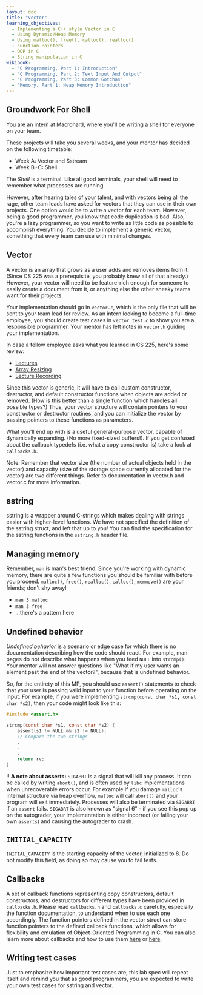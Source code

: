 ```yaml
---
layout: doc
title: "Vector"
learning_objectives:
  - Implementing a C++ style Vector in C
  - Using Dynamic/Heap Memory
  - Using malloc(), free(), calloc(), realloc()
  - Function Pointers
  - OOP in C
  - String manipulation in C 
wikibook:
  - "C Programming, Part 1: Introduction"
  - "C Programming, Part 2: Text Input And Output"
  - "C Programming, Part 3: Common Gotchas"
  - "Memory, Part 1: Heap Memory Introduction"
---
```


## Groundwork For Shell

You are an intern at Macrohard, where you'll be writing a shell for everyone on your team.

These projects will take you several weeks, and your mentor has decided on the following timetable:

*   Week A: Vector and Sstream 
*   Week B+C: Shell

The _Shell_ is a terminal. Like all good terminals, your shell will need to remember what processes are running. 

However, after hearing tales of your talent, and with vectors being all the rage, other team leads have asked for vectors that they can use in their own projects. One option would be to write a vector for each team. However, being a good programmer, you know that code duplication is bad. Also, you're a lazy programmer, so you want to write as little code as possible to accomplish everything. You decide to implement a generic vector, something that every team can use with minimal changes.

## Vector

A vector is an array that grows as a user adds and removes items from it. (Since CS 225 was a prerequisite, you probably knew all of that already.) However, your vector will need to be feature-rich enough for someone to easily create a document from it, or anything else the other sneaky teams want for their projects.

Your implementation should go in `vector.c`, which is the only file that will be sent to your team lead for review. As an intern looking to become a full-time employee, you should create test cases in `vector_test.c` to show you are a responsible programmer. Your mentor has left notes in `vector.h` guiding your implementation.

In case a fellow employee asks what you learned in CS 225, here's some review:

* [Lectures](https://courses.engr.illinois.edu/cs225/fa2022/pages/lectures.html)
* [Array Resizing](https://courses.engr.illinois.edu/cs225/sp2022/assets/lectures/slides/cs225sp22-10-ArrayList-slides.pdf)
* [Lecture Recording](https://mediaspace.illinois.edu/playlist/dedicated/177553201/1_rvqb894w/1_q0tn10fm)

Since this vector is generic, it will have to call custom constructor, destructor, and default constructor functions when objects are added or removed. (How is this better than a single function which handles all possible types?) Thus, your vector structure will contain pointers to your constructor or destructor routines, and you can initialize the vector by passing pointers to these functions as parameters.

What you'll end up with is a useful general-purpose vector, capable of dynamically expanding. (No more fixed-sized buffers!). If you get confused about the callback typedefs (i.e. what a copy constructor is) take a look at `callbacks.h`. 

Note: Remember that vector size (the number of actual objects held in the vector) and capacity (size of the storage space currently allocated for the vector) are two different things. Refer to documentation in vector.h and vector.c for more information.

## sstring

sstring is a wrapper around C-strings which makes dealing with strings easier
with higher-level functions. We have not specified the definition of the sstring
struct, and left that up to you! You can find the specification for the sstring 
functions in the `sstring.h` header file.

## Managing memory

Remember, `man` is man's best friend. Since you're working with dynamic memory, there are quite a few functions you should be familiar with before you proceed. `malloc()`, `free()`, `realloc()`,  `calloc()`, `memmove()` are your friends; don't shy away!

* `man 3 malloc`
* `man 3 free`
* ...there's a pattern here

## Undefined behavior

_Undefined behavior_ is a scenario or edge case for which there is no documentation describing how the code should react. For example, man pages do not describe what happens when you feed `NULL` into `strcmp()`. Your mentor will not answer questions like "What if my user wants an element past the end of the vector?", because that is undefined behavior.

So, for the entirety of this MP, you should use `assert()` statements to check that your user is passing valid input to your function before operating on the input. For example, if you were implementing `strcmp(const char *s1, const char *s2)`, then your code might look like this:

```C
#include <assert.h>

strcmp(const char *s1, const char *s2) {
    assert(s1 != NULL && s2 != NULL);
    // Compare the two strings
    .
    .
    .
    return rv;
}
```

:bangbang: **A note about asserts:** `SIGABRT` is a signal that will kill any process. It can be called by writing `abort()`, and is often used by `libc` implementations when unrecoverable errors occur. For example if you damage `malloc`'s internal structure via heap overflow, `malloc` will call `abort()` and your program will exit immediately. Processes will also be terminated via `SIGABRT` if an `assert` fails. `SIGABRT` is also known as "signal 6" - if you see this pop up on the autograder, your implementation is either incorrect (or failing your own `asserts`) and causing the autograder to crash.

## `INITIAL_CAPACITY`

`INITIAL_CAPACITY` is the starting capacity of the vector, initialized to 8. Do not modify this field, as doing so may cause you to fail tests. 

## Callbacks 

A set of callback functions representing copy constructors, default constructors, and destructors for different types have been provided in `callbacks.h`. Please read `callbacks.h` and `callbacks.c` carefully, especially the function documentation, to understand when to use each one accordingly. The function pointers defined in the vector struct can store function pointers to the defined callback functions, which allows for flexibility and emulation of Object-Oriented Programming in C. You can also learn more about callbacks and how to use them [here](https://www.geeksforgeeks.org/callbacks-in-c/) or [here](https://www.tutorialspoint.com/callbacks-in-c).

## Writing test cases

Just to emphasize how important test cases are, this lab spec will repeat itself and remind you that as good programmers, you are expected to write your own test cases for sstring and vector.
